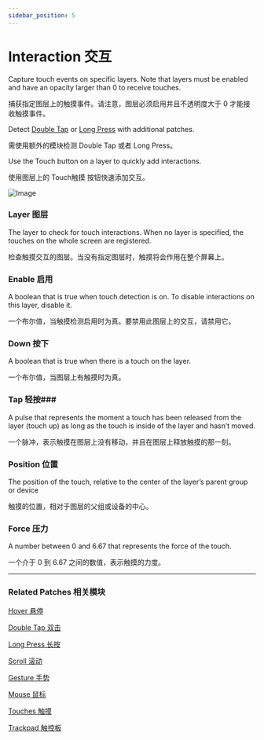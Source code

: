 ```yaml
---
sidebar_position: 5
---
```


# Interaction 交互

Capture touch events on specific layers. Note that layers must be enabled and have an opacity larger than 0 to receive touches.

捕获指定图层上的触摸事件。请注意，图层必须启用并且不透明度大于 0 才能接收触摸事件。

Detect [Double Tap](h./../Double%20Tap.md) or [Long Press](./Long%20Press.md) with additional patches.

需使用额外的模块检测 Double Tap 或者 Long Press。

Use the Touch button on a layer to quickly add interactions.

使用图层上的 Touch触摸 按钮快速添加交互。

![Image](@site/static/img/docs/Interaction/interaction.png)

### Layer 图层

The layer to check for touch interactions. When no layer is specified, the touches on the whole screen are registered.

检查触摸交互的图层。当没有指定图层时，触摸将会作用在整个屏幕上。

### Enable 启用

A boolean that is true when touch detection is on. To disable interactions on this layer, disable it.

一个布尔值，当触摸检测启用时为真。要禁用此图层上的交互，请禁用它。

### Down 按下

A boolean that is true when there is a touch on the layer.

一个布尔值，当图层上有触摸时为真。

### Tap 轻按### 

A pulse that represents the moment a touch has been released from the layer (touch up) as long as the touch is inside of the layer and hasn’t moved.

一个脉冲，表示触摸在图层上没有移动，并且在图层上释放触摸的那一刻。

### Position 位置

The position of the touch, relative to the center of the layer’s parent group or device

触摸的位置，相对于图层的父组或设备的中心。

### Force 压力

A number between 0 and 6.67 that represents the force of the touch.

一个介于 0 到 6.67 之间的数值，表示触摸的力度。

------

### Related Patches 相关模块

[Hover 悬停](./Hover.md)

[Double Tap 双击](./Double%20Tap.md)

[Long Press 长按](./Long%20Press.md)

[Scroll 滚动](./Scroll.md)

[Gesture 手势](./Gesture.md)

[Mouse 鼠标](./Mouse.md)

[Touches 触摸](./../Device/Touches.md)

[Trackpad 触控板](./../Device/Trackpad.md)
